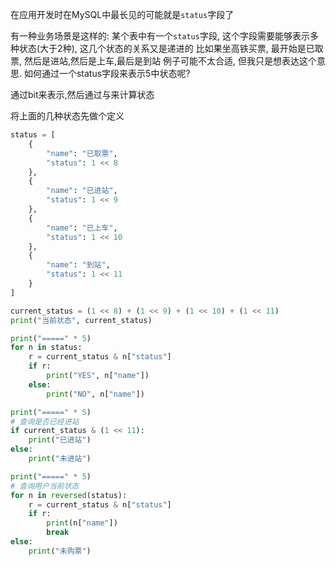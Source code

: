 在应用开发时在MySQL中最长见的可能就是`status`字段了

有一种业务场景是这样的:
某个表中有一个`status`字段, 这个字段需要能够表示多种状态(大于2种), 这几个状态的关系又是递进的
比如果坐高铁买票, 最开始是已取票, 然后是进站,然后是上车,最后是到站
例子可能不太合适, 但我只是想表达这个意思.
如何通过一个status字段来表示5中状态呢?

通过bit来表示,然后通过与来计算状态

将上面的几种状态先做个定义
```python
status = [
    {
        "name": "已取票",
        "status": 1 << 8
    },
    {
        "name": "已进站",
        "status": 1 << 9
    },
    {
        "name": "已上车",
        "status": 1 << 10
    },
    {
        "name": "到站",
        "status": 1 << 11
    }
]

current_status = (1 << 8) + (1 << 9) + (1 << 10) + (1 << 11)
print("当前状态", current_status)

print("=====" * 5)
for n in status:
    r = current_status & n["status"]
    if r:
        print("YES", n["name"])
    else:
        print("NO", n["name"])

print("=====" * 5)
# 查询是否已经进站
if current_status & (1 << 11):
    print("已进站")
else:
    print("未进站")

print("=====" * 5)
# 查询用户当前状态
for n in reversed(status):
    r = current_status & n["status"]
    if r:
        print(n["name"])
        break
else:
    print("未购票")

```